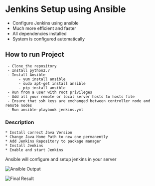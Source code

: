 # Jenkins Setup using Ansible


* Configure Jenkins using ansible
* Much more efficient and faster
* All dependencies installed
* System is configured automatically


## How to run Project
```
 - Clone the repository
 - Install python2.7
 - Install Ansible
      - yum install ansible
      - sudo apt-get install ansible
      - pip install ansible
 - Run from a user with root privileges
 - Add all your remote or local server hosts to hosts file
 - Ensure that ssh keys are exchanged between controller node and remote nodes
 - Run ansible-playbook jenkins.yml
```



### Description
```
* Install correct Java Version
* Change Java Home Path to new one permanently
* Add Jenkins Repository to package manager
* Install Jenkins
* Enable and start Jenkins
```


Ansible will configure and setup jenkins in your server

![Ansible Output](https://github.com/DiptoChakrabarty/Jenkins-eazy-setup/blob/master/images/img1)

![Final Result](https://github.com/DiptoChakrabarty/Jenkins-eazy-setup/blob/master/images/img2)  





